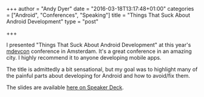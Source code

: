 +++
author = "Andy Dyer"
date = "2016-03-18T13:17:48+01:00"
categories = ["Android", "Conferences", "Speaking"]
title = "Things That Suck About Android Development"
type = "post"

+++

I presented "Things That Suck About Android Development" at this year's [mdevcon](http://mdevcon.com/) conference in Amsterdam. It's a great conference in an amazing city. I highly recommend it to anyone developing mobile apps.

The title is admittedly a bit sensational, but my goal was to highlight many of the painful parts about developing for Android and how to avoid/fix them.

The slides are available [here on Speaker Deck](https://speakerdeck.com/abdyer/things-that-suck-about-android-development).
